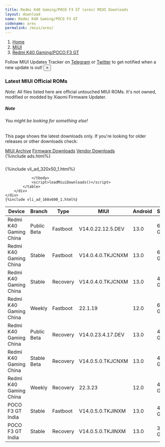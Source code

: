 ```yaml
---
title: Redmi K40 Gaming/POCO F3 GT (ares) MIUI Downloads
layout: download
name: Redmi K40 Gaming/POCO F3 GT
codename: ares
permalink: /miui/ares/
---
```

<nav aria-label="breadcrumb">
    <ol class="breadcrumb">
        <li class="breadcrumb-item"><a href="/">Home</a></li>
        <li class="breadcrumb-item"><a href="/miui/">MIUI</a></li>
        <li class="breadcrumb-item active" aria-current="page"><a href="/miui/ares/">Redmi K40 Gaming/POCO F3 GT</a></li>
    </ol>
</nav>
<div class="alert alert-primary alert-dismissible fade show" role="alert">
    Follow MIUI Updates Tracker on <a href="https://t.me/MIUIUpdatesTracker" class="alert-link">Telegram</a>
     or <a href="https://twitter.com/MiFwUpdater" class="alert-link">Twitter</a> to get notified when a new update is out!
    <button type="button" class="close" data-dismiss="alert" aria-label="Close">
        <span aria-hidden="true">&times;</span>
    </button>
</div>

### Latest MIUI Official ROMs
*Note*: All files listed here are official untouched MIUI ROMs. It's not owned, modified or modded by Xiaomi Firmware Updater.
<div class="card">
  <div class="card-body">
    <h5 class="card-title">Note</h5>
    <h6 class="card-subtitle mb-2 text-muted">You might be looking for something else!</h6>
    <p class="card-text">This page shows the latest downloads only.
     If you're looking for older releases or other downloads check:</p>
    <a href="/archive/miui/ares/" class="card-link">MIUI Archive</a>
    <a href="/firmware/ares/" class="card-link">Firmware Downloads</a>
    <a href="/vendor/ares/" class="card-link">Vendor Downloads</a>
  </div>
</div>
{%include ads.html%}
<div class="row justify-content-center">
    <div class="col-10">
        <div class="table-responsive-md" style="margin-top: 25px;">
            {%include vli_ad_320x50_1.html%}
            <table id="miui" class="display dt-responsive nowrap compact table table-striped table-hover table-sm">
                <thead class="thead-dark">
                    <tr>
                        <th data-ref="device">Device</th>
                        <th data-ref="branch">Branch</th>
                        <th data-ref="type">Type</th>
                        <th data-ref="miui">MIUI</th>
                        <th data-ref="android">Android</th>
                        <th data-ref="size">Size</th>
                        <th data-ref="size">Date</th>
                        <th data-ref="link">Link</th>
                    </tr>
                </thead>
                <tbody>
                <tr><td>Redmi K40 Gaming China</td><td>Public Beta</td><td>Fastboot</td><td>V14.0.22.12.5.DEV</td><td>13.0</td><td>6.5 GB</td><td>2022-12-05</td><td><a href="/miui/ares/public beta/V14.0.22.12.5.DEV/">Download</a></td></tr>
<tr><td>Redmi K40 Gaming China</td><td>Stable</td><td>Fastboot</td><td>V14.0.4.0.TKJCNXM</td><td>13.0</td><td>6.3 GB</td><td>2023-07-10</td><td><a href="/miui/ares/stable/V14.0.4.0.TKJCNXM/">Download</a></td></tr>
<tr><td>Redmi K40 Gaming China</td><td>Stable</td><td>Recovery</td><td>V14.0.4.0.TKJCNXM</td><td>13.0</td><td>4.3 GB</td><td>2023-07-20</td><td><a href="/miui/ares/stable/V14.0.4.0.TKJCNXM/">Download</a></td></tr>
<tr><td>Redmi K40 Gaming China</td><td>Weekly</td><td>Fastboot</td><td>22.1.19</td><td>12.0</td><td>6.3 GB</td><td>2022-01-19</td><td><a href="/miui/ares/weekly/22.1.19/">Download</a></td></tr>
<tr><td>Redmi K40 Gaming China</td><td>Public Beta</td><td>Recovery</td><td>V14.0.23.4.17.DEV</td><td>13.0</td><td>4.3 GB</td><td>2023-04-21</td><td><a href="/miui/ares/public beta/V14.0.23.4.17.DEV/">Download</a></td></tr>
<tr><td>Redmi K40 Gaming China</td><td>Stable Beta</td><td>Recovery</td><td>V14.0.5.0.TKJCNXM</td><td>13.0</td><td>4.2 GB</td><td>2023-11-15</td><td><a href="/miui/ares/stable beta/V14.0.5.0.TKJCNXM/">Download</a></td></tr>
<tr><td>Redmi K40 Gaming China</td><td>Weekly</td><td>Recovery</td><td>22.3.23</td><td>12.0</td><td>4.5 GB</td><td>2022-03-24</td><td><a href="/miui/ares/weekly/22.3.23/">Download</a></td></tr>
<tr><td>POCO F3 GT India</td><td>Stable</td><td>Fastboot</td><td>V14.0.5.0.TKJINXM</td><td>13.0</td><td>4.9 GB</td><td>2023-10-10</td><td><a href="/miui/ares/stable/V14.0.5.0.TKJINXM/">Download</a></td></tr>
<tr><td>POCO F3 GT India</td><td>Stable</td><td>Recovery</td><td>V14.0.5.0.TKJINXM</td><td>13.0</td><td>3.9 GB</td><td>2023-10-19</td><td><a href="/miui/ares/stable/V14.0.5.0.TKJINXM/">Download</a></td></tr>

                </tbody>
                <script>loadMiuiDownloads()</script>
            </table>
        </div>
    </div>
    {%include vli_ad_160x600_1.html%}
</div>
